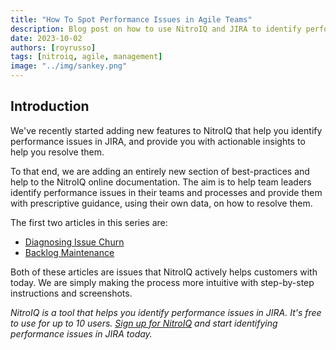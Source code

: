 ```yaml
---
title: "How To Spot Performance Issues in Agile Teams"
description: Blog post on how to use NitroIQ and JIRA to identify performance issues.
date: 2023-10-02
authors: [royrusso]
tags: [nitroiq, agile, management]
image: "../img/sankey.png"
---
```


## Introduction

We've recently started adding new features to NitroIQ that help you identify performance issues in JIRA, and provide you with actionable insights to help you resolve them.

To that end, we are adding an entirely new section of best-practices and help to the NitroIQ online documentation. The aim is to help team leaders identify performance issues in their teams and processes and provide them with prescriptive guidance, using their own data, on how to resolve them.

<!-- truncate -->

The first two articles in this series are:

- [Diagnosing Issue Churn](https://nitroiq.io/docs/how_to/diagnosing_issue_churn/)
- [Backlog Maintenance](https://nitroiq.io/docs/how_to/backlog_maintenance/)

Both of these articles are issues that NitroIQ actively helps customers with today. We are simply making the process more intuitive with step-by-step instructions and screenshots.

_NitroIQ is a tool that helps you identify performance issues in JIRA. It's free to use for up to 10 users. [Sign up for NitroIQ](https://nitroiq.io) and start identifying performance issues in JIRA today._
